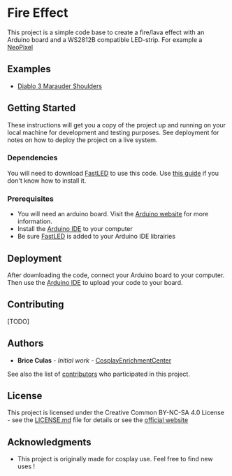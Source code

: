 # Fire Effect

This project is a simple code base to create a fire/lava effect with an Arduino board and a WS2812B compatible LED-strip. For example a [NeoPixel](https://www.adafruit.com/category/168)

## Examples
* [Diablo 3 Marauder Shoulders](https://www.facebook.com/soocosplay/videos/1954157731462912/)

## Getting Started

These instructions will get you a copy of the project up and running on your local machine for development and testing purposes. See deployment for notes on how to deploy the project on a live system.

### Dependencies
You will need to download [FastLED](http://fastled.io/) to use this code.
Use [this guide](https://www.arduino.cc/en/Guide/Libraries) if you don't know how to install it.

### Prerequisites

* You will need an arduino board. Visit the [Arduino website](https://www.arduino.cc/) for more information.
* Install the [Arduino IDE](https://www.arduino.cc/en/main/software) to your computer
* Be sure [FastLED](http://fastled.io/) is added to your Arduino IDE librairies

## Deployment

After downloading the code, connect your Arduino board to your computer.
Then use the [Arduino IDE](https://www.arduino.cc/en/main/software) to upload your code to your board.

## Contributing

[TODO]

## Authors

* **Brice Culas** - *Initial work* - [CosplayEnrichmentCenter](https://github.com/PurpleBooth)

See also the list of [contributors](https://github.com/CosplayEnrichmentCenter/Arduino-FireEffect/contributors) who participated in this project.

## License

This project is licensed under the Creative Common BY-NC-SA 4.0 License - see the [LICENSE.md](LICENSE.md) file for details or see the [official website](https://creativecommons.org/licenses/by-nc-sa/4.0/)

## Acknowledgments

* This project is originally made for cosplay use. Feel free to find new uses !